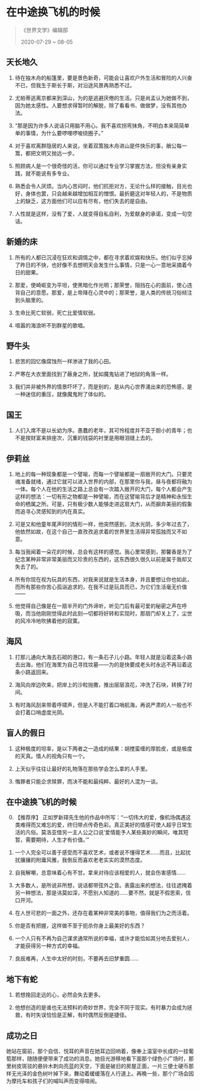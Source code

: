 # 在中途换飞机的时候
> 《世界文学》编辑部
>
> 2020-07-29 ~ 08-05

## 天长地久
1. 待在独木舟的船篷里，要是景色新奇，可能会让喜欢户外生活和冒险的人兴奋不已，但我生于斯长于斯，对沿途风景再熟悉不过。

2. 尤帕蒂逃离京都来到深山，为的是逃避厌倦的生活。只是尚孟认为她做不到，因为她太感性。人要想求得暂时的解脱，除了看看书、做做梦，没有其他办法。

3. “那是因为许多人说话只用脑不用心。我不喜欢拐弯抹角，不明白本来简简单单的事情，为什么要啰哩啰唆绕圈子。”

4. 对于喜欢离群隐居的人来说，坐着双篙独木舟进山是件快乐的事，艄公每一篙，都把文明又抛远一步。

5. 照顾病人是一个很奇怪的活，你可以通过专业学习掌握方法，但没有亲身实践，就不能说有多专业。

6. 熟悉会令人厌烦。当内心苦闷时，他们抗拒对方，无论什么样的接触，目光也好，身体也罢，只会越来越增加相互的憎恨。最折磨这对年轻人的，不是物质上的缺乏，这方面他们可以应有尽有，他们失去的是自由。

7. 人性就是这样，没有了爱，人就变得自私自利，为爱献身的承诺，变成一句空话。

## 新婚的床
1. 所有的人都已沉浸在狂欢和调情之中，都在寻求着欢娱和快乐。他们似乎忘掉了昨日的不快，也好像不去想明天会发生什么事情，只是一心一意地采摘着今日的甜果。

2. 那爱，使崎岖变为平坦，使黑暗化作光明；那荣誉，阻挡在心的面前，使心违背自己的意愿。那爱，是上帝降在心灵中的；那荣誉，是人类的传统习俗倾注到头脑里的。

3. 生命比死亡软弱，死亡比爱情软弱。

4. 喧嚣的海浪听不到群星的歌唱。

## 野牛头
1. 悲苦的回忆像腐蚀剂一样渗进了我的心田。

2. 严寒在大衣里面找到了蔽身之所，犹如魔鬼钻进了地狱的角落一样。

3. 我们并非被外界的情景吓坏了，而是别的，是从内心世界涌出来的恐怖感，是一种迷信的重压，就像魔鬼附了体似的。

## 国王
1. 人们入席不是以长幼为序。愚蠢的老年，其可怜程度并不亚于胆小的青年；也不是按财富来排座次，沉重的钱袋的衬里是用眼泪缝上去的。

## 伊莉丝
1. 地上的每一种现象都是一个譬喻，而每一个譬喻都是一扇敞开的大门。只要灵魂准备就绪，通过它就可以进入世界的内部，在那里你与我，昼与夜都将融为一体。每个人在他的生活之路上总会有一次踏入敞开的大门，每个人都会产生这样的想法：一切有形之物都是一种譬喻，而在这譬喻背后才是精神和永恒生命的栖属之所。可是，只有极少数人能够走进这扇大门，从而摒弃美丽的假象而追寻心灵感知到的内在真实。

2. 可是又和他童年尾声时的情形一样，他突然感到，流水光阴，多少年过去了，他依然如故，在这个自己一直孜孜追求着的世界里生活得异常孤独而又不如意。

3. 每当我闻着一朵花的时候，总会有这样的感觉。我心里常感到，那馨香是为了纪念某种非常非常美丽而又珍贵的东西的，这东西很久很久以前是属于我却又失去了的。

4. 所有你现在视为玩具的东西，对我来说就是生活本身，并且要想让你也如此，而所有那些你苦心孤诣追求的，在我不过是玩具而已，为它们生活毫无价值——

5. 他觉得自己像是在一扇半开的门外谛听，听见门后有最可爱的秘密之声在呼吸，而当他刚刚觉得此时此刻—切都将好转和实现时，那扇门却关上了，尘世的风冷冷地吹拂着他的寂寞。

## 海风
1. 打那儿通向大海去石砌的港口，有一条石子儿小路。年轻人就是沿着这条小路去出海，他们在海里为自己寻找坟墓——为的是快要成老头时永远不再沿着这条小路返回来。

2. 海风向岸边吹来，把岸上的沙粒抛撒，推出层层浪花，冲洗了石块，转换了时间。

3. 有时海风刮来带着呼啸声，但是人不能打着口哨航海，再说严肃的人一般也不会打着口哨虚度光阴。

## 盲人的假日
1. 这种极度的坦率，是以下两者之一造成的结果：胡搅蛮缠的厚脸皮，或是极度的天真。情人的视角只有一个。

2. 上天似乎往往让最好的礼物落在那些学会怎么拿的人手里。

3. 悔罪者只能企求赎罪，而决不能和最纯粹、最好的人混为一谈。

## 在中途换飞机的时候
0. 【推荐序】 正如罗新璋先生他的作品中所写：“一切伟大的爱，像机场偶遇这类难得而又难忘的爱，终归带点传奇色彩。真正美好的情感可使人超乎日常生活的凡俗。莫洛亚借另一主人公之口说‘爱情能予人某些美妙的瞬间，唯其短暂，需要期待，人生才有价值。’”

1. 一个人完全可以善于感受而不喜欢艺术，或者说不懂得艺术……而且，比起扰扰攘攘的附庸风雅，我倒反而喜欢老老实实的漠然态度。

2. 自我解嘲，总意味着心有不甘。拿来对待应该相爱的人，就会伤害感情……

3. 大多数人，是所说非所想，说话都带弦外之音。表露出来的想法，往往遮掩着另一种想法，那是讳莫如深，不愿别人知道的……要不然，就是不假思索，信口开河。

4. 在人世可悲的一面之外，还存在着某种非常美的事物，值得我们为之而活着。

5. 你是否有把握，这样做不至于扼杀你身上最美好的东西？

6. 一个人只有不再为自己谋求通常所说的幸福，或许才能恰如其分地去爱别人，才能获得另一种方式的幸福。

7. 良辰难再，人生中太好的时刻，不要再去旧梦重圆……

## 地下有蛇
1. 若想挽回走远的心，必然会失去更多。

2. 他想创造的是谁也无法预料的奇妙世界，完全不同于现实。有时暴力会成为拯救，有时失误恰恰是正解，有时偶然反倒是捷径。

## 成功之日
她站在窗前，那个自信、悦耳的声音在她耳边回响着，像奉上温室中长成的一挂葡萄那样，随随便便带来了成功的消息。她目光游移地看下面那个绿色小广场时，那里树皮斑驳的悬铃木刺向亮蓝的天空，下面是破旧的房屋正面，一片三便士硬币那样无光泽的金色树叶掉下来，舞动着缓缓落在人行道上。再晚一些，那个广场会因为摩托车和孩子们的喊叫声而变得喧闹。

